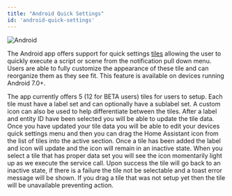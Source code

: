 ```yaml
---
title: "Android Quick Settings"
id: 'android-quick-settings'
---
```


![Android](/assets/android.svg)<br />

The Android app offers support for quick settings [tiles](https://developer.android.com/reference/android/service/quicksettings/TileService) allowing the user to quickly execute a script or scene from the notification pull down menu. Users are able to fully customize the appearance of these tile and can reorganize them as they see fit. This feature is available on devices running Android 7.0+.

The app currently offers 5 (12 for <span class="beta">BETA</span> users) tiles for users to setup. Each tile must have a label set and can optionally have a sublabel set. A custom icon can also be used to help differentiate between the tiles. After a label and entity ID have been selected you will be able to update the tile data. Once you have updated your tile data you will be able to edit your devices quick settings menu and then you can drag the Home Assistant icon from the list of tiles into the active section. Once a tile has been added the label and icon will update and the icon will remain in an inactive state. When you select a tile that has proper data set you will see the icon momentarily light up as we execute the service call. Upon success the tile will go back to an inactive state, if there is a failure the tile not be selectable and a toast error message will be shown. If you drag a tile that was not setup yet then the tile will be unavailable preventing action.
